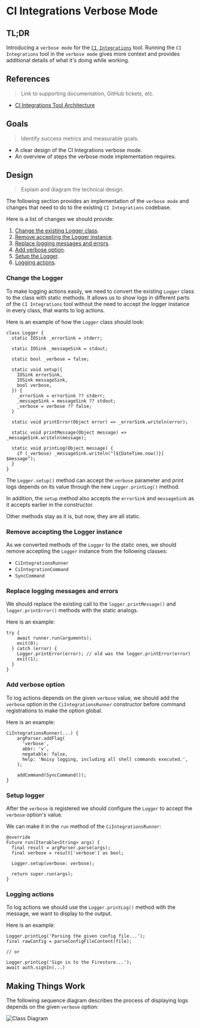 # CI Integrations Verbose Mode

## TL;DR

Introducing a `verbose mode` for the [`CI Integrations`](https://github.com/platform-platform/monorepo/tree/master/metrics/ci_integrations) tool. Running the `CI Integrations` tool in the `verbose mode` gives more context and provides additional details of what it's doing while working.

## References
> Link to supporting documentation, GitHub tickets, etc.

- [CI Integrations Tool Architecture](https://github.com/platform-platform/monorepo/blob/master/metrics/ci_integrations/docs/01_ci_integration_module_architecture.md)

## Goals
> Identify success metrics and measurable goals.

- A clear design of the CI Integrations verbose mode.
- An overview of steps the verbose mode implementation requires.

## Design
> Explain and diagram the technical design.

The following section provides an implementation of the `verbose mode` and changes that need to do to the existing `CI Integrations` codebase.

Here is a list of changes we should provide:
1. [Change the existing Logger class](#change-the-logger).
2. [Remove accepting the Logger instance](#remove-accepting-the-logger-instance).
3. [Replace logging messages and errors](#replace-logging-messages-and-errors).
4. [Add verbose option](#add-verbose-option).
5. [Setup the Logger](#setup-logger).
6. [Logging actions](#logging-actions).

### Change the Logger

To make logging actions easily, we need to convert the existing `Logger` class to the class with static methods. It allows us to show logs in different parts of the `CI Integrations` tool without the need to accept the logger instance in every class, that wants to log actions.

Here is an example of how the `Logger` class should look:

```
class Logger {
  static IOSink _errorSink = stderr;

  static IOSink _messageSink = stdout;

  static bool _verbose = false;

  static void setup({
    IOSink errorSink,
    IOSink messageSink,
    bool verbose,
  }) {
    _errorSink = errorSink ?? stderr;
    _messageSink = messageSink ?? stdout;
    _verbose = verbose ?? false;
  }

  static void printError(Object error) => _errorSink.writeln(error);

  static void printMessage(Object message) => _messageSink.writeln(message);

  static void printLog(Object message) {
    if (_verbose) _messageSink.writeln("[${DateTime.now()}] $message");
  }
}
```

The `Logger.setup()` method can accept the `verbose` parameter and print logs depends on its value through the new `Logger.printLog()` method.

In addition, the `setup` method also accepts the `errorSink` and `messageSink` as it accepts earlier in the constructor.

Other methods stay as it is, but now, they are all static.

### Remove accepting the Logger instance

As we converted methods of the `Logger` to the static ones, we should remove accepting the `Logger` instance from the following classes:
- `CiIntegrationsRunner`
- `CiIntegrationCommand`
- `SyncCommand`

### Replace logging messages and errors

We should replace the existing call to the `logger.printMessage()` and `logger.printError()` methods with the static analogs.

Here is an example:

```
try {
    await runner.run(arguments);
    exit(0);
  } catch (error) {
    Logger.printError(error); // old was the logger.printError(error)
    exit(1);
  }
}
```

### Add verbose option

To log actions depends on the given `verbose` value, we should add the `verbose` option in the `CiIntegrationsRunner` constructor before command registrations to make the option global.

Here is an example:

```
CiIntegrationsRunner(...) {
    argParser.addFlag(
      'verbose',
      abbr: 'v',
      negatable: false,
      help: 'Noisy logging, including all shell commands executed.',
    );

    addCommand(SyncCommand());
}
```

### Setup logger

After the `verbose` is registered we should configure the `Logger` to accept the `verbose` option's value.

We can make it in the `run` method of the `CiIntegrationsRunner`:

```
@override
Future run(Iterable<String> args) {
  final result = argParser.parse(args);
  final verbose = result['verbose'] as bool;

  Logger.setup(verbose: verbose);

  return super.run(args);
}
```

### Logging actions

To log actions we should use the `Logger.printLog()` method with the message, we want to display to the output.

Here is an example:

```
Logger.printLog('Parsing the given config file...');
final rawConfig = parseConfigFileContent(file);

// or

Logger.printLog('Sign in to the Firestore...');
await auth.signIn(...)
```

## Making Things Work

The following sequence diagram describes the process of displaying logs depends on the given `verbose` option:

![Class Diagram](http://www.plantuml.com/plantuml/proxy?cache=no&fmt=svg&src=https://raw.githubusercontent.com/platform-platform/monorepo/ci_integration_verbose_design/metrics/ci_integrations/docs/diagrams/ci_integrations_verbose_mode_diagram.puml)
